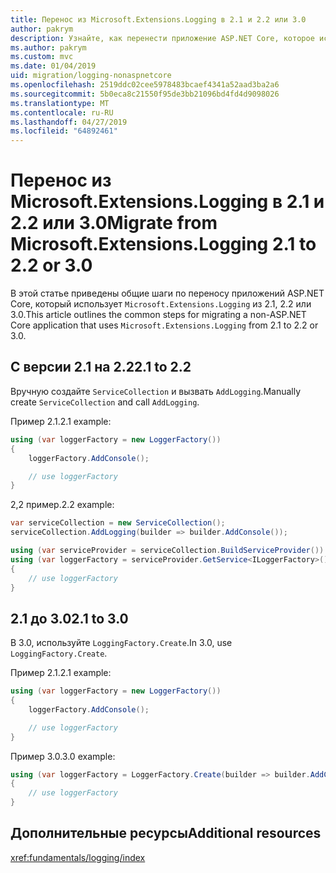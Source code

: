 ```yaml
---
title: Перенос из Microsoft.Extensions.Logging в 2.1 и 2.2 или 3.0
author: pakrym
description: Узнайте, как перенести приложение ASP.NET Core, которое использует Microsoft.Extensions.Logging из 2.1, 2.2 или 3.0.
ms.author: pakrym
ms.custom: mvc
ms.date: 01/04/2019
uid: migration/logging-nonaspnetcore
ms.openlocfilehash: 2519ddc02cee5978483bcaef4341a52aad3ba2a6
ms.sourcegitcommit: 5b0eca8c21550f95de3bb21096bd4fd4d9098026
ms.translationtype: MT
ms.contentlocale: ru-RU
ms.lasthandoff: 04/27/2019
ms.locfileid: "64892461"
---
```

# <a name="migrate-from-microsoftextensionslogging-21-to-22-or-30"></a><span data-ttu-id="9e79c-103">Перенос из Microsoft.Extensions.Logging в 2.1 и 2.2 или 3.0</span><span class="sxs-lookup"><span data-stu-id="9e79c-103">Migrate from Microsoft.Extensions.Logging 2.1 to 2.2 or 3.0</span></span>

<span data-ttu-id="9e79c-104">В этой статье приведены общие шаги по переносу приложений ASP.NET Core, который использует `Microsoft.Extensions.Logging` из 2.1, 2.2 или 3.0.</span><span class="sxs-lookup"><span data-stu-id="9e79c-104">This article outlines the common steps for migrating a non-ASP.NET Core application that uses `Microsoft.Extensions.Logging` from 2.1 to 2.2 or 3.0.</span></span>

## <a name="21-to-22"></a><span data-ttu-id="9e79c-105">С версии 2.1 на 2.2</span><span class="sxs-lookup"><span data-stu-id="9e79c-105">2.1 to 2.2</span></span>

<span data-ttu-id="9e79c-106">Вручную создайте `ServiceCollection` и вызвать `AddLogging`.</span><span class="sxs-lookup"><span data-stu-id="9e79c-106">Manually create `ServiceCollection` and call `AddLogging`.</span></span>

<span data-ttu-id="9e79c-107">Пример 2.1.</span><span class="sxs-lookup"><span data-stu-id="9e79c-107">2.1 example:</span></span>

```csharp
using (var loggerFactory = new LoggerFactory())
{
    loggerFactory.AddConsole();

    // use loggerFactory
}
```

<span data-ttu-id="9e79c-108">2,2 пример.</span><span class="sxs-lookup"><span data-stu-id="9e79c-108">2.2 example:</span></span>

```csharp
var serviceCollection = new ServiceCollection();
serviceCollection.AddLogging(builder => builder.AddConsole());

using (var serviceProvider = serviceCollection.BuildServiceProvider())
using (var loggerFactory = serviceProvider.GetService<ILoggerFactory>())
{
    // use loggerFactory
}
```

## <a name="21-to-30"></a><span data-ttu-id="9e79c-109">2.1 до 3.0</span><span class="sxs-lookup"><span data-stu-id="9e79c-109">2.1 to 3.0</span></span>

<span data-ttu-id="9e79c-110">В 3.0, используйте `LoggingFactory.Create`.</span><span class="sxs-lookup"><span data-stu-id="9e79c-110">In 3.0, use `LoggingFactory.Create`.</span></span>

<span data-ttu-id="9e79c-111">Пример 2.1.</span><span class="sxs-lookup"><span data-stu-id="9e79c-111">2.1 example:</span></span>

```csharp
using (var loggerFactory = new LoggerFactory())
{
    loggerFactory.AddConsole();

    // use loggerFactory
}
```

<span data-ttu-id="9e79c-112">Пример 3.0.</span><span class="sxs-lookup"><span data-stu-id="9e79c-112">3.0 example:</span></span>

```csharp
using (var loggerFactory = LoggerFactory.Create(builder => builder.AddConsole()))
{
    // use loggerFactory
}
```

## <a name="additional-resources"></a><span data-ttu-id="9e79c-113">Дополнительные ресурсы</span><span class="sxs-lookup"><span data-stu-id="9e79c-113">Additional resources</span></span>

<xref:fundamentals/logging/index>